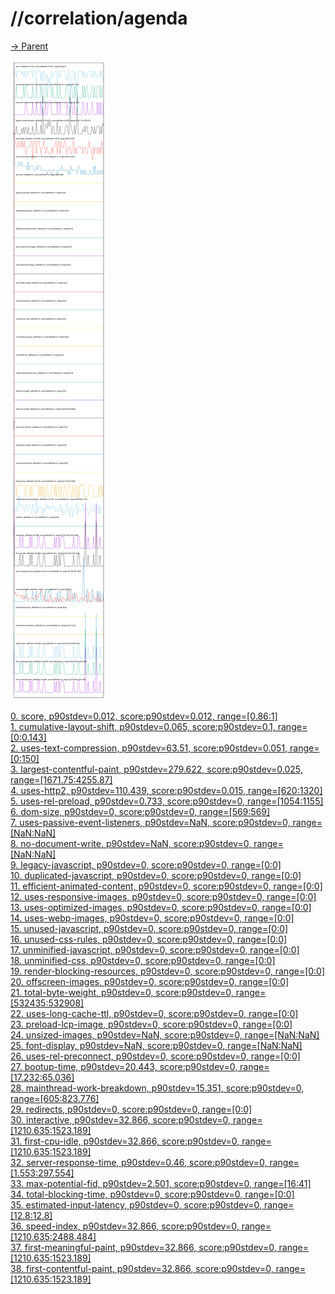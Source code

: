 
# //correlation/agenda

[→ Parent](../..)

![PLOT: correlation](./correlation.svg)

[0. score, p90stdev=0.012, score:p90stdev=0.012, range=[0.86:1]](../../meta/score/samples/agenda)  
[1. cumulative-layout-shift, p90stdev=0.065, score:p90stdev=0.1, range=[0:0.143]](../../cumulative-layout-shift/samples/agenda/)  
[2. uses-text-compression, p90stdev=63.51, score:p90stdev=0.051, range=[0:150]](../../uses-text-compression/samples/agenda/)  
[3. largest-contentful-paint, p90stdev=279.622, score:p90stdev=0.025, range=[1671.75:4255.87]](../../largest-contentful-paint/samples/agenda/)  
[4. uses-http2, p90stdev=110.439, score:p90stdev=0.015, range=[620:1320]](../../uses-http2/samples/agenda/)  
[5. uses-rel-preload, p90stdev=0.733, score:p90stdev=0, range=[1054:1155]](../../uses-rel-preload/samples/agenda/)  
[6. dom-size, p90stdev=0, score:p90stdev=0, range=[569:569]](../../dom-size/samples/agenda/)  
[7. uses-passive-event-listeners, p90stdev=NaN, score:p90stdev=0, range=[NaN:NaN]](../../uses-passive-event-listeners/samples/agenda/)  
[8. no-document-write, p90stdev=NaN, score:p90stdev=0, range=[NaN:NaN]](../../no-document-write/samples/agenda/)  
[9. legacy-javascript, p90stdev=0, score:p90stdev=0, range=[0:0]](../../legacy-javascript/samples/agenda/)  
[10. duplicated-javascript, p90stdev=0, score:p90stdev=0, range=[0:0]](../../duplicated-javascript/samples/agenda/)  
[11. efficient-animated-content, p90stdev=0, score:p90stdev=0, range=[0:0]](../../efficient-animated-content/samples/agenda/)  
[12. uses-responsive-images, p90stdev=0, score:p90stdev=0, range=[0:0]](../../uses-responsive-images/samples/agenda/)  
[13. uses-optimized-images, p90stdev=0, score:p90stdev=0, range=[0:0]](../../uses-optimized-images/samples/agenda/)  
[14. uses-webp-images, p90stdev=0, score:p90stdev=0, range=[0:0]](../../uses-webp-images/samples/agenda/)  
[15. unused-javascript, p90stdev=0, score:p90stdev=0, range=[0:0]](../../unused-javascript/samples/agenda/)  
[16. unused-css-rules, p90stdev=0, score:p90stdev=0, range=[0:0]](../../unused-css-rules/samples/agenda/)  
[17. unminified-javascript, p90stdev=0, score:p90stdev=0, range=[0:0]](../../unminified-javascript/samples/agenda/)  
[18. unminified-css, p90stdev=0, score:p90stdev=0, range=[0:0]](../../unminified-css/samples/agenda/)  
[19. render-blocking-resources, p90stdev=0, score:p90stdev=0, range=[0:0]](../../render-blocking-resources/samples/agenda/)  
[20. offscreen-images, p90stdev=0, score:p90stdev=0, range=[0:0]](../../offscreen-images/samples/agenda/)  
[21. total-byte-weight, p90stdev=0, score:p90stdev=0, range=[532435:532908]](../../total-byte-weight/samples/agenda/)  
[22. uses-long-cache-ttl, p90stdev=0, score:p90stdev=0, range=[0:0]](../../uses-long-cache-ttl/samples/agenda/)  
[23. preload-lcp-image, p90stdev=0, score:p90stdev=0, range=[0:0]](../../preload-lcp-image/samples/agenda/)  
[24. unsized-images, p90stdev=NaN, score:p90stdev=0, range=[NaN:NaN]](../../unsized-images/samples/agenda/)  
[25. font-display, p90stdev=NaN, score:p90stdev=0, range=[NaN:NaN]](../../font-display/samples/agenda/)  
[26. uses-rel-preconnect, p90stdev=0, score:p90stdev=0, range=[0:0]](../../uses-rel-preconnect/samples/agenda/)  
[27. bootup-time, p90stdev=20.443, score:p90stdev=0, range=[17.232:65.036]](../../bootup-time/samples/agenda/)  
[28. mainthread-work-breakdown, p90stdev=15.351, score:p90stdev=0, range=[605:823.776]](../../mainthread-work-breakdown/samples/agenda/)  
[29. redirects, p90stdev=0, score:p90stdev=0, range=[0:0]](../../redirects/samples/agenda/)  
[30. interactive, p90stdev=32.866, score:p90stdev=0, range=[1210.635:1523.189]](../../interactive/samples/agenda/)  
[31. first-cpu-idle, p90stdev=32.866, score:p90stdev=0, range=[1210.635:1523.189]](../../first-cpu-idle/samples/agenda/)  
[32. server-response-time, p90stdev=0.46, score:p90stdev=0, range=[1.553:297.554]](../../server-response-time/samples/agenda/)  
[33. max-potential-fid, p90stdev=2.501, score:p90stdev=0, range=[16:41]](../../max-potential-fid/samples/agenda/)  
[34. total-blocking-time, p90stdev=0, score:p90stdev=0, range=[0:0]](../../total-blocking-time/samples/agenda/)  
[35. estimated-input-latency, p90stdev=0, score:p90stdev=0, range=[12.8:12.8]](../../estimated-input-latency/samples/agenda/)  
[36. speed-index, p90stdev=32.866, score:p90stdev=0, range=[1210.635:2488.484]](../../speed-index/samples/agenda/)  
[37. first-meaningful-paint, p90stdev=32.866, score:p90stdev=0, range=[1210.635:1523.189]](../../first-meaningful-paint/samples/agenda/)  
[38. first-contentful-paint, p90stdev=32.866, score:p90stdev=0, range=[1210.635:1523.189]](../../first-contentful-paint/samples/agenda/)  
